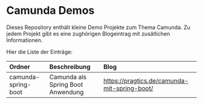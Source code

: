 # Camunda Demos

Dieses Repository enthält kleine Demo Projekte zum Thema Camunda. Zu jedem Projekt gibt es eine zughörigen Blogeintrag mit zusätlichen Informationen.

Hier die Liste der Einträge:

|Ordner|Beschreibung|Blog|
|:---|:---|:---|
|camunda-spring-boot|Camunda als Spring Boot Anwendung|https://pragtics.de/camunda-mit-spring-boot/|
